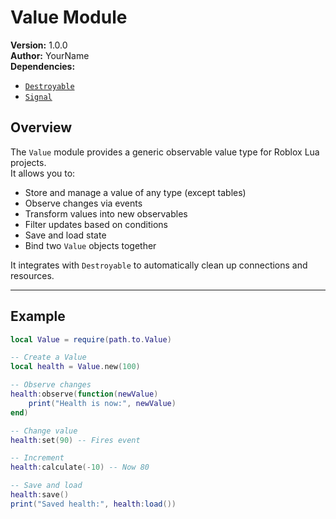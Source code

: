 # Value Module

**Version:** 1.0.0  
**Author:** YourName  
**Dependencies:**  
- [`Destroyable`](https://github.com/ShowniDev/RobloxUtils.luau/blob/main/Utils/Destroyable/init.luau)
- [`Signal`](https://github.com/Sleitnick/RbxUtil/blob/main/modules/signal/init.luau)

## Overview
The `Value` module provides a generic observable value type for Roblox Lua projects.  
It allows you to:
- Store and manage a value of any type (except tables)
- Observe changes via events
- Transform values into new observables
- Filter updates based on conditions
- Save and load state
- Bind two `Value` objects together

It integrates with `Destroyable` to automatically clean up connections and resources.

---

## Example
```lua
local Value = require(path.to.Value)

-- Create a Value
local health = Value.new(100)

-- Observe changes
health:observe(function(newValue)
    print("Health is now:", newValue)
end)

-- Change value
health:set(90) -- Fires event

-- Increment
health:calculate(-10) -- Now 80

-- Save and load
health:save()
print("Saved health:", health:load())
